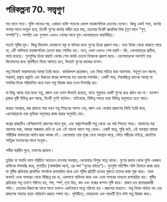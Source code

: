 # পরিকল্পনা 70. সত্ত্বগুণ

সত মানে সত্য। মুক্তি লাভের পর, একজন ব্যক্তি সত্যকে কেবল মহাজাগতিক চেতনায় দেখেন। কিন্তু একই সত্য, কর্মের পাশার সাথে সংযুক্ত হয়ে, তিনটি গুণের কর্মের অধীন হয়ে যায়, চেতনার তিনটি প্রাথমিক দিক (গুণ মানে "গুণ, সম্পত্তি")। সম্পত্তি এবং গুণমান এখনও গেমের সাথে যুক্ত খেলোয়াড়ের অন্তর্নিহিত।

সত্যই সৃষ্টির মূল। কিন্তু বিদ্যমান যেকোনো বস্তু বা ঘটনার মধ্যে গুণের ক্রিয়া প্রকাশ পায়। সত্য নিজে থেকে থাকতে পারে না, এটি অবিলম্বে মহাজাগতিক চেতনা দ্বারা শোষিত হয়। তবে, খেলা এখনও শেষ হয়নি - রিং, খেলোয়াড়ের প্রতীক, মাঠে রয়েছে। গুনগুলির ক্রিয়া দ্বারাই খেলার শেষ অবধি চেতনা নিজেকে প্রকাশ করে। খেলোয়াড়কে অবশ্যই তার বিনোদনের জন্য পৃথিবীতে ফিরে আসতে হবে, উভয়ই গুণের কাজের ফসল।

সত্ত্ব নিজেই ভারসাম্যের অবস্থা তৈরি করে। কার্যকলাপ প্রয়োজন, এবং বিষয় সক্রিয় করা আবশ্যক. সত্ত্বগুণ হল আলো, সারমর্ম, প্রকৃত প্রকৃতি এবং উচ্চতর স্তরের কম্পনের মত ধারণার সমার্থক। একটি শান্ত, নিরবচ্ছিন্ন ধ্যানের অবস্থা যা সমাধির দিকে পরিচালিত করে যখন সত্ত্ব বিরাজ করে তখন উপলব্ধি হয়।

যা কিছু আছে তার মধ্যে সত্ত্ব, রজস এবং তমস উভয়ই রয়েছে, যাতে শুধুমাত্র একটি গুণের রঙে রঙিন হয় না। যতক্ষণ ব্রহ্মার সৃষ্টি বিভিন্ন রূপ আছে, তিনটি গুণই বর্তমান। যাইহোক, বিভিন্ন সময়ে তারা বিভিন্ন অনুপাতে হতে পারে।

জাগ্রত অবস্থায়, রজ প্রাধান্য পায় যখন সত্ত্ব পিছনের আসন নেয়, জ্ঞান এবং বোঝার প্রকাশের ভিত্তি তৈরি করে, খেলোয়াড়কে তার ভূমিকা অনুসারে কাজ করার অনুমতি দেয়।

স্বপ্নের রাজ্যটিও বেশিরভাগই রজসের সাথে যুক্ত, এবং স্বপ্নদর্শনকারী সত্ত্ব থেকে এর পাঠ শিখতে পারে। আমাদের স্বপ্ন আলোয় ভরা, আমরা অন্ধকার দেখি না এবং এই আলো আসে সত্ত্ব থেকে। একটি স্বপ্নে, শুদ্ধি ঘটে, এই অবস্থায় আমরা শারীরিক বাস্তবতার আইন দ্বারা আবদ্ধ নই। খেলোয়াড় তার সূক্ষ্ম দেহে অবস্থান করে, ভৌত শরীরের বাইরে, জ্যোতিষ সাত্ত্বিক সংযোগের সাথে সংযুক্ত।

গভীর স্বপ্নহীন ঘুমে, তমসের প্রাধান্য।

তুরিয়া বা সমাধি নামে পরিচিত অচেতন চেতনার অবস্থায়, খেলোয়াড় বিশুদ্ধ সত্ত্বে থাকে। গুণের প্রভাব থেকে মুক্তি একজন ব্যক্তিকে উপলব্ধি করে, গুণাতীত (আক্ষরিক অর্থে, এর অর্থ "গুনের বাইরে")। গুনগুলি গতিশীল শক্তি হিসাবে কাজ করে যা সৃষ্টির প্রক্রিয়ায় প্রাথমিক পদার্থকে রূপান্তরিত করে এবং সৃষ্টির প্রতিটি চক্রের শুরুতে তাদের কাজ শুরু করে। তারা কখনই একে অপরের থেকে বিচ্ছিন্ন হয় না, একসাথে অভিনয় করে এবং একে অপরের মাধ্যমে রূপান্তরিত হয়। সৃষ্টির প্রক্রিয়ায় সত্ত্ব তমসে পরিণত হয়, শব্দ, স্পর্শ, দৃশ্য চিত্র, স্বাদ এবং গন্ধের কম্পন সৃষ্টি করে। রাজস হল রূপান্তরকারী শক্তি। চেতনার বিকাশের সাথে সাথে তমসও একইভাবে সত্ত্বে পরিণত হয় - রজসের মাধ্যমে। সত্ত্ব নিজে সক্রিয় নয় এবং রাজসের সাহায্য ছাড়া পরিবর্তন করতে সক্ষম নয়। পৃথিবীতে, ভোরবেলা এবং পরবর্তী তিন ঘন্টা সত্ত্ব বিরাজ করে।
